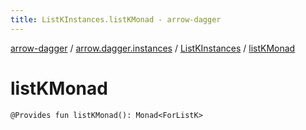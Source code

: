 ```yaml
---
title: ListKInstances.listKMonad - arrow-dagger
---
```


[arrow-dagger](../../index.html) / [arrow.dagger.instances](../index.html) / [ListKInstances](index.html) / [listKMonad](./list-k-monad.html)

# listKMonad

`@Provides fun listKMonad(): Monad<ForListK>`